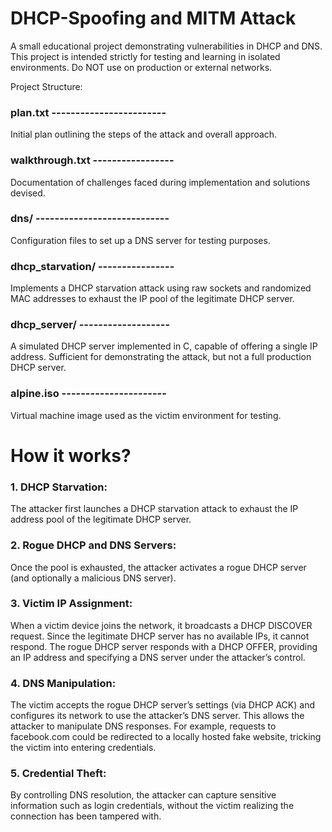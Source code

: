 # DHCP-Spoofing and MITM Attack
A small educational project demonstrating vulnerabilities in DHCP and DNS. 
This project is intended strictly for testing and learning in isolated environments. 
Do NOT use on production or external networks.

Project Structure:

### plan.txt ------------------------
Initial plan outlining the steps of the attack and overall approach.

### walkthrough.txt -----------------
Documentation of challenges faced during implementation and solutions devised.

### dns/ ----------------------------
Configuration files to set up a DNS server for testing purposes.

### dhcp_starvation/ ----------------
Implements a DHCP starvation attack using raw sockets and randomized MAC addresses 
to exhaust the IP pool of the legitimate DHCP server.

### dhcp_server/ -------------------
A simulated DHCP server implemented in C, capable of offering a single IP address. 
Sufficient for demonstrating the attack, but not a full production DHCP server.

### alpine.iso ----------------------
Virtual machine image used as the victim environment for testing.
# How it works?

### 1. DHCP Starvation:
   The attacker first launches a DHCP starvation attack to exhaust the IP address pool of the legitimate DHCP server.

### 2. Rogue DHCP and DNS Servers:
   Once the pool is exhausted, the attacker activates a rogue DHCP server (and optionally a malicious DNS server).

### 3. Victim IP Assignment:
   When a victim device joins the network, it broadcasts a DHCP DISCOVER request. Since the legitimate DHCP server has no available IPs, it cannot respond. The rogue DHCP server responds with a DHCP OFFER, providing an IP address and specifying a DNS server under the attacker’s control.

### 4. DNS Manipulation:
   The victim accepts the rogue DHCP server’s settings (via DHCP ACK) and configures its network to use the attacker’s DNS server. This allows the attacker to manipulate DNS responses. For example, requests to facebook.com could be redirected to a locally hosted fake website, tricking the victim into entering credentials.

### 5. Credential Theft:
   By controlling DNS resolution, the attacker can capture sensitive information such as login credentials, without the victim realizing the connection has been tampered with.

